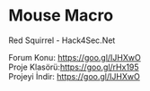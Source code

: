 # Mouse Macro
Red Squirrel - Hack4Sec.Net

Forum Konu: https://goo.gl/IJHXwO<br>
Proje Klasörü:https://goo.gl/rHx195<br>
Projeyi İndir: https://goo.gl/IJHXwO<br>

